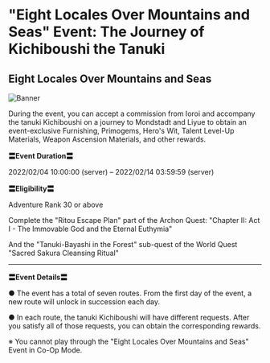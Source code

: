 # "Eight Locales Over Mountains and Seas" Event: The Journey of Kichiboushi the Tanuki
## Eight Locales Over Mountains and Seas
![Banner](https://uploadstatic-sea.mihoyo.com/announcement/2021/12/16/e2351044bb5ea1a884028788f75fe62c_5592543449124884281.jpg)

During the event, you can accept a commission from Ioroi and accompany the tanuki Kichiboushi on a journey to Mondstadt and Liyue to obtain an event-exclusive Furnishing, Primogems, Hero's Wit, Talent Level-Up Materials, Weapon Ascension Materials, and other rewards.

**〓Event Duration〓**

2022/02/04 10:00:00 (server) – 2022/02/14 03:59:59 (server)

**〓Eligibility〓**

Adventure Rank 30 or above

Complete the "Ritou Escape Plan" part of the Archon Quest: "Chapter II: Act I - The Immovable God and the Eternal Euthymia"

And the "Tanuki-Bayashi in the Forest" sub-quest of the World Quest "Sacred Sakura Cleansing Ritual"

** **

**〓Event Details〓**

● The event has a total of seven routes. From the first day of the event, a new route will unlock in succession each day.

● In each route, the tanuki Kichiboushi will have different requests. After you satisfy all of those requests, you can obtain the corresponding rewards.

※ You cannot play through the "Eight Locales Over Mountains and Seas" Event in Co-Op Mode.
